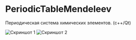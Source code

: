 PeriodicTableMendeleev
======================

Периодическая система химических элементов. (c++/Qt)

![Скриншот 1](https://cloud.githubusercontent.com/assets/6244078/2834301/5ede62ca-cfdb-11e3-8dd9-7806e52b1074.jpg)
![Скриншот 2](https://cloud.githubusercontent.com/assets/6244078/2834300/5ec185b0-cfdb-11e3-883a-19e054058040.jpg)
